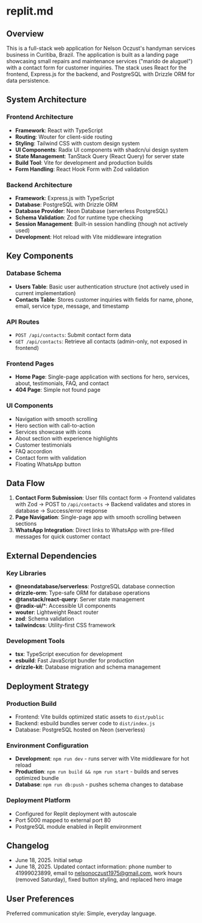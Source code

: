 # replit.md

## Overview

This is a full-stack web application for Nelson Oczust's handyman services business in Curitiba, Brazil. The application is built as a landing page showcasing small repairs and maintenance services ("marido de aluguel") with a contact form for customer inquiries. The stack uses React for the frontend, Express.js for the backend, and PostgreSQL with Drizzle ORM for data persistence.

## System Architecture

### Frontend Architecture
- **Framework**: React with TypeScript
- **Routing**: Wouter for client-side routing
- **Styling**: Tailwind CSS with custom design system
- **UI Components**: Radix UI components with shadcn/ui design system
- **State Management**: TanStack Query (React Query) for server state
- **Build Tool**: Vite for development and production builds
- **Form Handling**: React Hook Form with Zod validation

### Backend Architecture
- **Framework**: Express.js with TypeScript
- **Database**: PostgreSQL with Drizzle ORM
- **Database Provider**: Neon Database (serverless PostgreSQL)
- **Schema Validation**: Zod for runtime type checking
- **Session Management**: Built-in session handling (though not actively used)
- **Development**: Hot reload with Vite middleware integration

## Key Components

### Database Schema
- **Users Table**: Basic user authentication structure (not actively used in current implementation)
- **Contacts Table**: Stores customer inquiries with fields for name, phone, email, service type, message, and timestamp

### API Routes
- `POST /api/contacts`: Submit contact form data
- `GET /api/contacts`: Retrieve all contacts (admin-only, not exposed in frontend)

### Frontend Pages
- **Home Page**: Single-page application with sections for hero, services, about, testimonials, FAQ, and contact
- **404 Page**: Simple not found page

### UI Components
- Navigation with smooth scrolling
- Hero section with call-to-action
- Services showcase with icons
- About section with experience highlights
- Customer testimonials
- FAQ accordion
- Contact form with validation
- Floating WhatsApp button

## Data Flow

1. **Contact Form Submission**: User fills contact form → Frontend validates with Zod → POST to `/api/contacts` → Backend validates and stores in database → Success/error response
2. **Page Navigation**: Single-page app with smooth scrolling between sections
3. **WhatsApp Integration**: Direct links to WhatsApp with pre-filled messages for quick customer contact

## External Dependencies

### Key Libraries
- **@neondatabase/serverless**: PostgreSQL database connection
- **drizzle-orm**: Type-safe ORM for database operations
- **@tanstack/react-query**: Server state management
- **@radix-ui/***: Accessible UI components
- **wouter**: Lightweight React router
- **zod**: Schema validation
- **tailwindcss**: Utility-first CSS framework

### Development Tools
- **tsx**: TypeScript execution for development
- **esbuild**: Fast JavaScript bundler for production
- **drizzle-kit**: Database migration and schema management

## Deployment Strategy

### Production Build
- Frontend: Vite builds optimized static assets to `dist/public`
- Backend: esbuild bundles server code to `dist/index.js`
- Database: PostgreSQL hosted on Neon (serverless)

### Environment Configuration
- **Development**: `npm run dev` - runs server with Vite middleware for hot reload
- **Production**: `npm run build && npm run start` - builds and serves optimized bundle
- **Database**: `npm run db:push` - pushes schema changes to database

### Deployment Platform
- Configured for Replit deployment with autoscale
- Port 5000 mapped to external port 80
- PostgreSQL module enabled in Replit environment

## Changelog
- June 18, 2025. Initial setup
- June 18, 2025. Updated contact information: phone number to 41999023899, email to nelsonoczust1975@gmail.com, work hours (removed Saturday), fixed button styling, and replaced hero image

## User Preferences

Preferred communication style: Simple, everyday language.